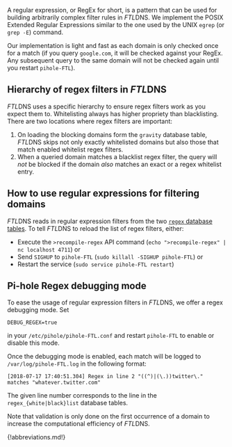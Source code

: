 A regular expression, or RegEx for short, is a pattern that can be used for building arbitrarily complex filter rules in *FTL*DNS.
We implement the POSIX Extended Regular Expressions similar to the one used by the UNIX `egrep` (or `grep -E`) command.

Our implementation is light and fast as each domain is only checked once for a match (if you query `google.com`, it will be checked against your RegEx. Any subsequent query to the same domain will not be checked again until you restart `pihole-FTL`).

## Hierarchy of regex filters in *FTL*DNS
*FTL*DNS uses a specific hierarchy to ensure regex filters work as you expect them to. Whitelisting always  has higher propriety than blacklisting.
There are two locations where regex filters are important:

1. On loading the blocking domains form the `gravity` database table, *FTL*DNS skips not only exactly whitelisted domains but also those that match enabled whitelist regex filters.
2. When a queried domain matches a blacklist regex filter, the query will *not* be blocked if the domain *also* matches an exact or a regex whitelist entry.

## How to use regular expressions for filtering domains
*FTL*DNS reads in regular expression filters from the two [`regex` database tables](../../database/gravity/lists.md).
To tell *FTL*DNS to reload the list of regex filters, either:

- Execute the `>recompile-regex` API command (`echo ">recompile-regex" | nc localhost 4711`) or
- Send `SIGHUP` to `pihole-FTL` (`sudo killall -SIGHUP pihole-FTL`) or
- Restart the service (`sudo service pihole-FTL restart`)

## Pi-hole Regex debugging mode
To ease the usage of regular expression filters in *FTL*DNS, we offer a regex debugging mode. Set
```
DEBUG_REGEX=true
```
in your `/etc/pihole/pihole-FTL.conf` and restart `pihole-FTL` to enable or disable this mode.

Once the debugging mode is enabled, each match will be logged to `/var/log/pihole-FTL.log` in the following format:
```
[2018-07-17 17:40:51.304] Regex in line 2 "((^)|(\.))twitter\." matches "whatever.twitter.com"
```
The given line number corresponds to the line in the `regex_{white|black}list` database tables.

Note that validation is only done on the first occurrence of a domain to increase the computational efficiency of *FTL*DNS.

{!abbreviations.md!}
